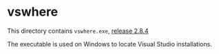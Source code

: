 # vswhere

This directory contains `vswhere.exe`, [release 2.8.4](https://github.com/microsoft/vswhere/releases/tag/2.8.4)

The executable is used on Windows to locate Visual Studio installations.
